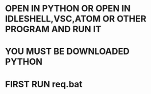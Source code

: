 # OPEN IN PYTHON OR OPEN IN IDLESHELL,VSC,ATOM OR OTHER PROGRAM AND RUN IT
# YOU MUST BE DOWNLOADED PYTHON
# FIRST RUN req.bat

